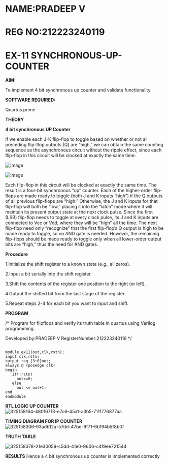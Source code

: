 
# NAME:PRADEEP V
# REG NO:212223240119
# EX-11 SYNCHRONOUS-UP-COUNTER

**AIM:**

To implement 4 bit synchronous up counter and validate functionality.

**SOFTWARE REQUIRED:**

Quartus prime

**THEORY**

**4 bit synchronous UP Counter**

If we enable each J-K flip-flop to toggle based on whether or not all preceding flip-flop outputs (Q) are “high,” we can obtain the same counting sequence as the asynchronous circuit without the ripple effect, since each flip-flop in this circuit will be clocked at exactly the same time:

![image](https://github.com/naavaneetha/SYNCHRONOUS-UP-COUNTER/assets/154305477/d5db3fa0-e413-404c-b80e-b2f39d82e7e8)


![image](https://github.com/naavaneetha/SYNCHRONOUS-UP-COUNTER/assets/154305477/52cb61eb-d04b-442d-810c-31185a68410b)

Each flip-flop in this circuit will be clocked at exactly the same time.
The result is a four-bit synchronous “up” counter. Each of the higher-order flip-flops are made ready to toggle (both J and K inputs “high”) if the Q outputs of all previous flip-flops are “high.”
Otherwise, the J and K inputs for that flip-flop will both be “low,” placing it into the “latch” mode where it will maintain its present output state at the next clock pulse.
Since the first (LSB) flip-flop needs to toggle at every clock pulse, its J and K inputs are connected to Vcc or Vdd, where they will be “high” all the time.
The next flip-flop need only “recognize” that the first flip-flop’s Q output is high to be made ready to toggle, so no AND gate is needed.
However, the remaining flip-flops should be made ready to toggle only when all lower-order output bits are “high,” thus the need for AND gates.

**Procedure**

1.Initialize the shift register to a known state (e.g., all zeros).

2.Input a bit serially into the shift register.

3.Shift the contents of the register one position to the right (or left).

4.Output the shifted bit from the last stage of the register.

5.Repeat steps 2-4 for each bit you want to input and shift.

**PROGRAM**

/* Program for flipflops and verify its truth table in quartus using Verilog programming. 

Developed by:PRADEEP V 
RegisterNumber:212223240119
*/

```

module ex11(out,clk,rstn);
input clk,rstn;
output reg [3:0]out;
always @ (posedge clk)
begin
   if(!rstn)
     out<=0;
   else 
     out <= out+1;
end
endmodule

```

**RTL LOGIC UP COUNTER**
![325158164-480f6713-e7c6-45a1-a3b5-711f776877aa](https://github.com/velupradeep/SYNCHRONOUS-UP-COUNTER/assets/150329341/eb77cb31-76b7-47c3-be89-1deef42c13a1)


**TIMING DIAGRAM FOR IP COUNTER**
![325158306-93adb12a-57dd-47be-9f71-6b194b5f8b0f](https://github.com/velupradeep/SYNCHRONOUS-UP-COUNTER/assets/150329341/200de07c-0ea1-444c-a447-a492a165c62b)

**TRUTH TABLE**


![325158378-21e30059-c5dd-41e0-9606-c4f9ee721544](https://github.com/velupradeep/SYNCHRONOUS-UP-COUNTER/assets/150329341/e5f17247-1f9e-4870-92b2-eb11ed61af0e)


**RESULTS**
 Hence a 4 bit synchronous up counter is implemented correctly
